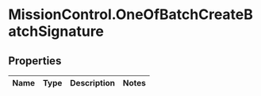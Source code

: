 # MissionControl.OneOfBatchCreateBatchSignature

## Properties
Name | Type | Description | Notes
------------ | ------------- | ------------- | -------------
